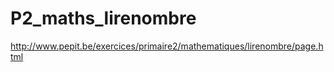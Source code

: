 P2_maths_lirenombre
===================

http://www.pepit.be/exercices/primaire2/mathematiques/lirenombre/page.html
